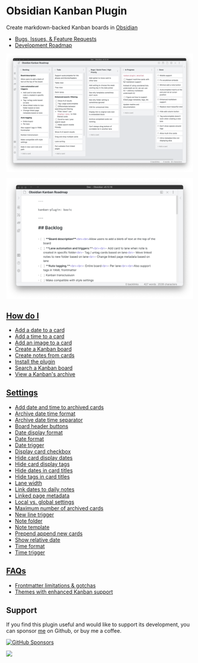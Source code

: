 # Obsidian Kanban Plugin

Create markdown-backed Kanban boards in [Obsidian](https://obsidian.md/)

* [Bugs, Issues, & Feature Requests](https://github.com/mgmeyers/obsidian-kanban/issues)
* [Development Roadmap](https://github.com/mgmeyers/obsidian-kanban/projects/1)

![Screen Shot 2021-09-16 at 12.58.22 PM.png](Assets/Screen%20Shot%202021-09-16%20at%2012.58.22%20PM.png)

![Screen Shot 2021-09-16 at 1.10.38 PM.png](Assets/Screen%20Shot%202021-09-16%20at%201.10.38%20PM.png)

## [How do I](How%20do%20I/index.md)

* [Add a date to a card](How%20do%20I/Add%20a%20date%20to%20a%20card.md)
* [Add a time to a card](How%20do%20I/Add%20a%20time%20to%20a%20card.md)
* [Add an image to a card](How%20do%20I/Add%20an%20image%20to%20a%20card.md)
* [Create a Kanban board](How%20do%20I/Create%20a%20Kanban%20board.md)
* [Create notes from cards](How%20do%20I/Create%20notes%20from%20cards.md)
* [Install the plugin](How%20do%20I/Install%20the%20plugin.md)
* [Search a Kanban board](How%20do%20I/Search%20a%20Kanban%20board.md)
* [View a Kanban's archive](How%20do%20I/View%20a%20Kanban's%20archive.md)

## [Settings](Settings/index.md)

* [Add date and time to archived cards](Settings/Add%20date%20and%20time%20to%20archived%20cards.md)
* [Archive date time format](Settings/Archive%20date%20time%20format.md)
* [Archive date time separator](Settings/Archive%20date%20time%20separator.md)
* [Board header buttons](Settings/Board%20header%20buttons.md)
* [Date display format](Settings/Date%20display%20format.md)
* [Date format](Settings/Date%20format.md)
* [Date trigger](Settings/Date%20trigger.md)
* [Display card checkbox](Settings/Display%20card%20checkbox.md)
* [Hide card display dates](Settings/Hide%20card%20display%20dates.md)
* [Hide card display tags](Settings/Hide%20card%20display%20tags.md)
* [Hide dates in card titles](Settings/Hide%20dates%20in%20card%20titles.md)
* [Hide tags in card titles](Settings/Hide%20tags%20in%20card%20titles.md)
* [Lane width](Settings/Lane%20width.md)
* [Link dates to daily notes](Settings/Link%20dates%20to%20daily%20notes.md)
* [Linked page metadata](Settings/Linked%20page%20metadata.md)
* [Local vs. global settings](Settings/Local%20vs.%20global%20settings.md)
* [Maximum number of archived cards](Settings/Maximum%20number%20of%20archived%20cards.md)
* [New line trigger](Settings/New%20line%20trigger.md)
* [Note folder](Settings/Note%20folder.md)
* [Note template](Settings/Note%20template.md)
* [Prepend append new cards](Settings/Prepend%20append%20new%20cards.md)
* [Show relative date](Settings/Show%20relative%20date.md)
* [Time format](Settings/Time%20format.md)
* [Time trigger](Settings/Time%20trigger.md)

## [FAQs](FAQs/index.md)

* [Frontmatter limitations & gotchas](FAQs/Frontmatter%20limitations%20&%20gotchas.md)
* [Themes with enhanced Kanban support](FAQs/Themes%20with%20enhanced%20Kanban%20support.md)

## Support

If you find this plugin useful and would like to support its development, you can sponsor [me](https://github.com/mgmeyers) on Github, or buy me a coffee.

[![GitHub Sponsors](https://img.shields.io/github/sponsors/mgmeyers?label=Sponsor&logo=GitHub%20Sponsors&style=for-the-badge)](https://github.com/sponsors/mgmeyers)

<a href="https://www.buymeacoffee.com/mgme"><img src="https://img.buymeacoffee.com/button-api/?text=Buy me a coffee&emoji=&slug=mgme&button_colour=5F7FFF&font_colour=ffffff&font_family=Lato&outline_colour=000000&coffee_colour=FFDD00"></a>
